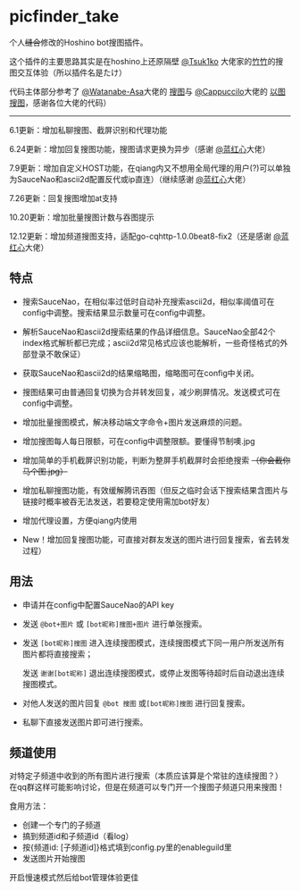 # picfinder_take
个人~~缝合~~修改的Hoshino bot搜图插件。

这个插件的主要思路其实是在hoshino上还原隔壁 [@Tsuk1ko](https://github.com/Tsuk1ko) 大佬家的[竹竹](https://github.com/Tsuk1ko/cq-picsearcher-bot)的搜图交互体验（所以插件名是たけ）

代码主体部分参考了 [@Watanabe-Asa](https://github.com/Watanabe-Asa)大佬的 [搜图](https://github.com/pcrbot/Salmon-plugin-transplant#%E6%90%9C%E5%9B%BE)与 [@Cappuccilo](https://github.com/Cappuccilo)大佬的 [以图搜图](https://github.com/pcrbot/cappuccilo_plugins#%E4%BB%A5%E5%9B%BE%E6%90%9C%E5%9B%BE)，感谢各位大佬的代码）

---

6.1更新：增加私聊搜图、截屏识别和代理功能

6.24更新：增加回复搜图功能，搜图请求更换为异步（感谢 [@蓝红心](https://github.com/LHXnois)大佬）

7.9更新：增加自定义HOST功能，在qiang内又不想用全局代理的用户(?)可以单独为SauceNao和ascii2d配置反代或ip直连）（继续感谢 [@蓝红心](https://github.com/LHXnois)大佬）

7.26更新：回复搜图增加at支持

10.20更新：增加批量搜图计数与吞图提示

12.12更新：增加频道搜图支持，适配go-cqhttp-1.0.0beat8-fix2（还是感谢 [@蓝红心](https://github.com/LHXnois)大佬）

## 特点  

- 搜索SauceNao，在相似率过低时自动补充搜索ascii2d，相似率阈值可在config中调整。搜索结果显示数量可在config中调整。  

- 解析SauceNao和ascii2d搜索结果的作品详细信息。SauceNao全部42个index格式解析都已完成；ascii2d常见格式应该也能解析，一些奇怪格式的外部登录不敢保证）  

- 获取SauceNao和ascii2d的结果缩略图，缩略图可在config中关闭。  

- 搜图结果可由普通回复切换为合并转发回复，减少刷屏情况。发送模式可在config中调整。

- 增加批量搜图模式，解决移动端文字命令+图片发送麻烦的问题。

- 增加搜图每人每日限额，可在config中调整限额。要懂得节制噢.jpg

- 增加简单的手机截屏识别功能，判断为整屏手机截屏时会拒绝搜索 ~~（你会截你马个图.jpg）~~

- 增加私聊搜图功能，有效缓解腾讯吞图（但反之临时会话下搜索结果含图片与链接时概率被吞无法发送，若要稳定使用需加bot好友）

- 增加代理设置，方便qiang内使用

- New！增加回复搜图功能，可直接对群友发送的图片进行回复搜索，省去转发过程）


## 用法

- 申请并在config中配置SauceNao的API key

- 发送 ``@bot+图片`` 或 ``[bot昵称]搜图+图片`` 进行单张搜索。

- 发送 ``[bot昵称]搜图`` 进入连续搜图模式，连续搜图模式下同一用户所发送所有图片都将直接搜索；

  发送 ``谢谢[bot昵称]`` 退出连续搜图模式，或停止发图等待超时后自动退出连续搜图模式。

- 对他人发送的图片回复 ``@bot 搜图`` 或``[bot昵称]搜图`` 进行回复搜索。

- 私聊下直接发送图片即可进行搜索。


## 频道使用

对特定子频道中收到的所有图片进行搜索（本质应该算是个常驻的连续搜图？）
在qq群这样可能影响讨论，但是在频道可以专门开一个搜图子频道只用来搜图！

食用方法：

- 创建一个专门的子频道
- 搞到频道id和子频道id（看log）
- 按{频道id: [子频道id]}格式填到config.py里的enableguild里
- 发送图片开始搜图

开启慢速模式然后给bot管理体验更佳
